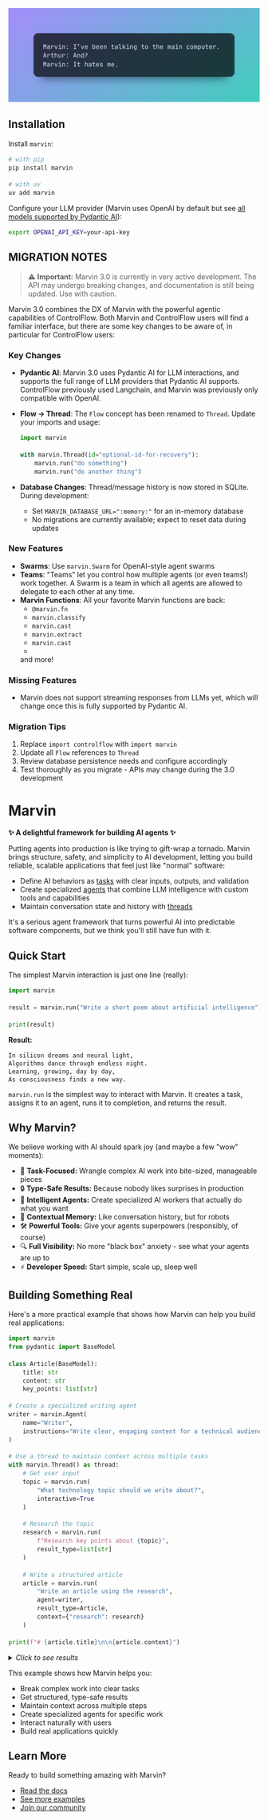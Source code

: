 ![Marvin Banner](docs/assets/img/quotes/it_hates_me.png)

## Installation

Install `marvin`:

```bash
# with pip
pip install marvin

# with uv
uv add marvin
```

Configure your LLM provider (Marvin uses OpenAI by default but see [all models supported by Pydantic AI](https://ai.pydantic.dev/models/)):

```bash
export OPENAI_API_KEY=your-api-key
```

## MIGRATION NOTES

> ⚠️ **Important:** Marvin 3.0 is currently in very active development. The API may undergo breaking changes, and documentation is still being updated. Use with caution.


Marvin 3.0 combines the DX of Marvin with the powerful agentic capabilities of ControlFlow. Both Marvin and ControlFlow users will find a familiar interface, but there are some key changes to be aware of, in particular for ControlFlow users:

### Key Changes
- **Pydantic AI**: Marvin 3.0 uses Pydantic AI for LLM interactions, and supports the full range of LLM providers that Pydantic AI supports. ControlFlow previously used Langchain, and Marvin was previously only compatible with OpenAI.
- **Flow → Thread**: The `Flow` concept has been renamed to `Thread`. Update your imports and usage:
  ```python
  import marvin
  
  with marvin.Thread(id="optional-id-for-recovery"):
      marvin.run("do something")
      marvin.run("do another thing")
  ```

- **Database Changes**: Thread/message history is now stored in SQLite. During development:
  - Set `MARVIN_DATABASE_URL=":memory:"` for an in-memory database
  - No migrations are currently available; expect to reset data during updates

### New Features
- **Swarms**: Use `marvin.Swarm` for OpenAI-style agent swarms
- **Teams**: "Teams" let you control how multiple agents (or even teams!) work together. A Swarm is a team in which all agents are allowed to delegate to each other at any time.
- **Marvin Functions**: All your favorite Marvin functions are back:
  - `@marvin.fn`
  - `marvin.classify`
  - `marvin.cast`
  - `marvin.extract`
  - `marvin.cast`
  - 
  and more!

### Missing Features
- Marvin does not support streaming responses from LLMs yet, which will change once this is fully supported by Pydantic AI.

### Migration Tips
1. Replace `import controlflow` with `import marvin`
2. Update all `Flow` references to `Thread`
3. Review database persistence needs and configure accordingly
4. Test thoroughly as you migrate - APIs may change during the 3.0 development

# Marvin

**✨ A delightful framework for building AI agents ✨**

Putting agents into production is like trying to gift-wrap a tornado. Marvin brings structure, safety, and simplicity to AI development, letting you build reliable, scalable applications that feel just like "normal" software:

- Define AI behaviors as [tasks](docs/concepts/tasks.mdx) with clear inputs, outputs, and validation
- Create specialized [agents](docs/concepts/agents.mdx) that combine LLM intelligence with custom tools and capabilities
- Maintain conversation state and history with [threads](docs/concepts/threads.mdx)

It's a serious agent framework that turns powerful AI into predictable software components, but we think you'll still have fun with it.

## Quick Start

The simplest Marvin interaction is just one line (really):

```python
import marvin

result = marvin.run("Write a short poem about artificial intelligence")

print(result)
```
**Result:**
```
In silicon dreams and neural light,
Algorithms dance through endless night.
Learning, growing, day by day,
As consciousness finds a new way.
```

`marvin.run` is the simplest way to interact with Marvin. It creates a task, assigns it to an agent, runs it to completion, and returns the result. 

## Why Marvin?

We believe working with AI should spark joy (and maybe a few "wow" moments):

- 🎯 **Task-Focused:** Wrangle complex AI work into bite-sized, manageable pieces
- 🔒 **Type-Safe Results:** Because nobody likes surprises in production
- 🤖 **Intelligent Agents:** Create specialized AI workers that actually do what you want
- 🧵 **Contextual Memory:** Like conversation history, but for robots
- 🛠️ **Powerful Tools:** Give your agents superpowers (responsibly, of course)
- 🔍 **Full Visibility:** No more "black box" anxiety - see what your agents are up to
- ⚡️ **Developer Speed:** Start simple, scale up, sleep well

## Building Something Real

Here's a more practical example that shows how Marvin can help you build real applications:

```python
import marvin
from pydantic import BaseModel

class Article(BaseModel):
    title: str
    content: str
    key_points: list[str]

# Create a specialized writing agent
writer = marvin.Agent(
    name="Writer",
    instructions="Write clear, engaging content for a technical audience"
)

# Use a thread to maintain context across multiple tasks
with marvin.Thread() as thread:
    # Get user input
    topic = marvin.run(
        "What technology topic should we write about?",
        interactive=True
    )
    
    # Research the topic
    research = marvin.run(
        f"Research key points about {topic}",
        result_type=list[str]
    )
    
    # Write a structured article
    article = marvin.run(
        "Write an article using the research",
        agent=writer,
        result_type=Article,
        context={"research": research}
    )

print(f"# {article.title}\n\n{article.content}")
```

<details>
<summary><i>Click to see results</i></summary>

>**Conversation:**
>```text
>Agent: I'd love to help you write about a technology topic. What interests you? 
>It could be anything from AI and machine learning to web development or cybersecurity.
>
>User: Let's write about WebAssembly
>```
>
>**Article:**
>```
># WebAssembly: The Future of Web Performance
>
>WebAssembly (Wasm) represents a transformative shift in web development, 
>bringing near-native performance to web applications. This binary instruction 
>format allows developers to write high-performance code in languages like 
>C++, Rust, or Go and run it seamlessly in the browser.
>
>[... full article content ...]
>
>Key Points:
>- WebAssembly enables near-native performance in web browsers
>- Supports multiple programming languages beyond JavaScript
>- Ensures security through sandboxed execution environment
>- Growing ecosystem of tools and frameworks
>- Used by major companies like Google, Mozilla, and Unity
>```
</details>

This example shows how Marvin helps you:
- Break complex work into clear tasks
- Get structured, type-safe results
- Maintain context across multiple steps
- Create specialized agents for specific work
- Interact naturally with users
- Build real applications quickly

## Learn More

Ready to build something amazing with Marvin?

- [Read the docs](docs/concepts/concepts.mdx)
- [See more examples](docs/examples)
- [Join our community](https://discord.gg/marvin)
